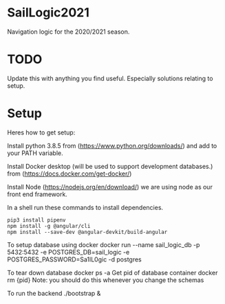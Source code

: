 # SailLogic2021
Navigation logic for the 2020/2021 season.
# TODO
Update this with anything you find useful. Especially solutions relating to setup.

# Setup
Heres how to get setup:

Install python 3.8.5 from (https://www.python.org/downloads/) and add to your PATH variable.

Install Docker desktop (will be used to support development databases.) from (https://docs.docker.com/get-docker/)

Install Node (https://nodejs.org/en/download/) we are using node as our front end framework.

In a shell run these commands to install dependencies.

    pip3 install pipenv
    npm install -g @angular/cli
    npm install --save-dev @angular-devkit/build-angular

To setup database using docker
    docker run --name sail_logic_db     -p 5432:5432     -e POSTGRES_DB=sail_logic     -e POSTGRES_PASSWORD=Sa1lL0gic     -d postgres

To tear down database
    docker ps -a 
        Get pid of database container
        docker rm {pid}
    Note: you should do this whenever you change the schemas

To run the backend
    ./bootstrap &